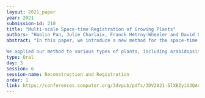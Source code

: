 ```yaml
---
layout: 2021_paper
year: 2021
submission-id: 210
title: "Multi-scale Space-time Registration of Growing Plants"
authors: "Haolin Pan, Julie Charlaix, Franck Hétroy-Wheeler and David Colliaux"
abstract: "In this paper, we introduce a new method for the space-time registration of a growing plant based on matching the plant at different geometric scales. The proposed method starts with the creation of a topological skeleton of the plant at each time step. This skeleton is then used to segment the plant into its different organs, including its main stem, its branches, etc. Then the organs are further divided into smaller segments that possess simpler geometric structures, for instance, cylinders, rectangular. Those segments are matched between two time steps using a random forest classifier based on their topological and geometric features. Then, for each pair of segments matched, a point-wise registration is devised using a non-rigid registration method based on a local ICP (Iterative Closest Point) algorithm.

We applied our method to various types of plants, including arabidopsis thaliana, tomato, and maize. We established three different metrics for 3d point-wise shape correspondence to test the accuracy, continuity, and cycle consistency of the mapping and compared our method with the state-of-the-art. Our result showed that our approach could reach better or similar performance with a shorter running time."
type: Oral
day: 3
session: 6
session-name: Reconstruction and Registration
order: 1
link: https://conferences.computer.org/3dvpub/pdfs/3DV2021-5lXBZyiG3QAsRBKXHIjqU8/268800a310/268800a310.pdf
---
```

